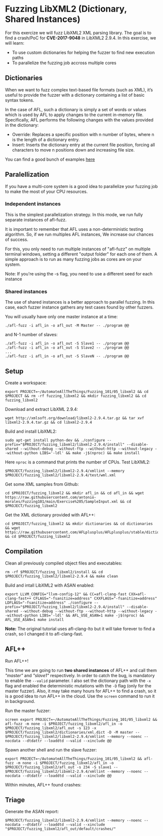 # Fuzzing LibXML2 (Dictionary, Shared Instances)

For this exercize we will fuzz LibXML2 XML parsing library. The goal is to find a crash/PoC for **CVE-2017-9048** in LibXML2 2.9.4. In this exercise, we will learn:

- To use custom dictionaries for helping the fuzzer to find new execution paths
- To parallelize the fuzzing job accross multiple cores

## Dictionaries

When we want to fuzz complex text-based file formats (such as XML), it’s useful to provide the fuzzer with a dictionary containing a list of basic syntax tokens.

In the case of AFL, such a dictionary is simply a set of words or values which is used by AFL to apply changes to the current in-memory file. Specifically, AFL performs the following changes with the values provided in the dictionary:
- Override: Replaces a specific position with n number of bytes, where n is the length of a dictionary entry.
- Insert: Inserts the dictionary entry at the current file position, forcing all characters to move n positions down and increasing file size.

You can find a good bunch of examples [here](https://github.com/AFLplusplus/AFLplusplus/tree/stable/dictionaries)

## Paralellization

If you have a multi-core system is a good idea to parallelize your fuzzing job to make the most of your CPU resources.

### Independent instances

This is the simplest parallelization strategy. In this mode, we run fully separate instances of afl-fuzz.

It is important to remember that AFL uses a non-deterministic testing algorithm. So, if we run multiples AFL instances, We increase our chances of success.

For this, you only need to run multiple instances of "afl-fuzz" on multiple terminal windows, setting a different "output folder" for each one of them. A simple approach is to run as many fuzzing jobs as cores are on your system.

Note: If you're using the -s flag, you need to use a different seed for each instance

### Shared instances

The use of shared instances is a better approach to parallel fuzzing. In this case, each fuzzer instance gathers any test cases found by other fuzzers.

You will usually have only one master instance at a time:

```shell
./afl-fuzz -i afl_in -o afl_out -M Master -- ./program @@
```

and N-1 number of slaves:

```shell
./afl-fuzz -i afl_in -o afl_out -S Slave1 -- ./program @@
./afl-fuzz -i afl_in -o afl_out -S Slave2 -- ./program @@
...
./afl-fuzz -i afl_in -o afl_out -S SlaveN -- ./program @@
```

## Setup

Create a workspace:

```shell
export PROJECT=~/AutomateAllTheThings/Fuzzing_101/05_libxml2 && cd $PROJECT && rm -rf fuzzing_libxml2 && mkdir fuzzing_libxml2 && cd fuzzing_libxml2
```

Download and extract LibXML 2.9.4:

```shell
wget http://xmlsoft.org/download/libxml2-2.9.4.tar.gz && tar xvf libxml2-2.9.4.tar.gz && cd libxml2-2.9.4
```

Build and install LibXML2:

```shell
sudo apt-get install python-dev && ./configure --prefix="$PROJECT/fuzzing_libxml2/libxml2-2.9.4/install" --disable-shared --without-debug --without-ftp --without-http --without-legacy --without-python LIBS='-ldl' && make -j$(nproc) && make install
```

Here `nproc` is a command that prints the number of CPUs. Test LibXML2:

```shell
$PROJECT/fuzzing_libxml2/libxml2-2.9.4/xmllint --memory $PROJECT/fuzzing_libxml2/libxml2-2.9.4/test/wml.xml
```

Get some XML samples from Github:

```shell
cd $PROJECT/fuzzing_libxml2 && mkdir afl_in && cd afl_in && wget https://raw.githubusercontent.com/antonio-morales/Fuzzing101/main/Exercise%205/SampleInput.xml && cd $PROJECT/fuzzing_libxml2
```

Get the XML dictionary provided with AFL++:

```shell
cd $PROJECT/fuzzing_libxml2 && mkdir dictionaries && cd dictionaries && wget https://raw.githubusercontent.com/AFLplusplus/AFLplusplus/stable/dictionaries/xml.dict && cd $PROJECT/fuzzing_libxml2
```

## Compilation

Clean all previously compiled object files and executables:

```shell
rm -rf $PROJECT/fuzzing_libxml2/install && cd $PROJECT/fuzzing_libxml2/libxml2-2.9.4 && make clean
```

Build and intall LibXML2 with ASAN enabled:

```shell
export LLVM_CONFIG="llvm-config-12" && CC=afl-clang-fast CXX=afl-clang-fast++ CFLAGS="-fsanitize=address" CXXFLAGS="-fsanitize=address" LDFLAGS="-fsanitize=address" ./configure --prefix="$PROJECT/fuzzing_libxml2/libxml2-2.9.4/install" --disable-shared --without-debug --without-ftp --without-http --without-legacy --without-python LIBS='-ldl' && AFL_USE_ASAN=1 make -j$(nproc) && AFL_USE_ASAN=1 make install
```

**Note:** The original tutorial uses afl-clang-lto but it will take forever to find a crash, so I changed it to afl-clang-fast.

## AFL++

Run AFL++!

This time we are going to run **two shared instances** of AFL++ and call them *"master"* and *"slave1"* respectively. In order to catch the bug, is mandatory to enable the `--valid` parameter. I also set the dictionary path with the `-x` flag and enabled the deterministic mutations with the `-D` flag (only for the master fuzzer). Also, it may take many hours for AFL++ to find a crash, so it is a good idea to run AFL++ in the cloud. Use the `screen` command to run it in background.

Run the master fuzzer:

```shell
screen export PROJECT=~/AutomateAllTheThings/Fuzzing_101/05_libxml2 && afl-fuzz -m none -i $PROJECT/fuzzing_libxml2/afl_in -o $PROJECT/fuzzing_libxml2/afl_out -s 123 -x $PROJECT/fuzzing_libxml2/dictionaries/xml.dict -D -M master -- $PROJECT/fuzzing_libxml2/libxml2-2.9.4/xmllint --memory --noenc --nocdata --dtdattr --loaddtd --valid --xinclude @@
```

Spawn another shell and run the slave fuzzer:

```shell
export PROJECT=~/AutomateAllTheThings/Fuzzing_101/05_libxml2 && afl-fuzz -m none -i $PROJECT/fuzzing_libxml2/afl_in -o $PROJECT/fuzzing_libxml2/afl_out -s 234 -S slave1 -- $PROJECT/fuzzing_libxml2/libxml2-2.9.4/xmllint --memory --noenc --nocdata --dtdattr --loaddtd --valid --xinclude @@
```

Within  minutes, AFL++ found crashes:



## Triage

Generate the ASAN report:

```shell
$PROJECT/fuzzing_libxml2/libxml2-2.9.4/xmllint --memory --noenc --nocdata --dtdattr --loaddtd --valid --xinclude "$PROJECT/fuzzing_libxml2/afl_out/default/crashes/"
```
